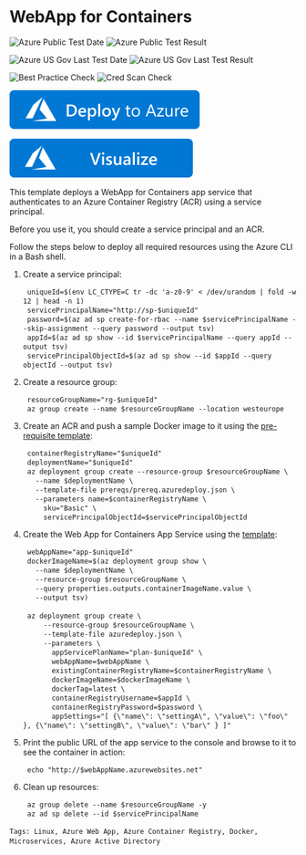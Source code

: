 # WebApp for Containers
![Azure Public Test Date](https://azurequickstartsservice.blob.core.windows.net/badges/101-webapp-for-containers/PublicLastTestDate.svg)
![Azure Public Test Result](https://azurequickstartsservice.blob.core.windows.net/badges/101-webapp-for-containers/PublicDeployment.svg)

![Azure US Gov Last Test Date](https://azurequickstartsservice.blob.core.windows.net/badges/101-webapp-for-containers/FairfaxLastTestDate.svg)
![Azure US Gov Last Test Result](https://azurequickstartsservice.blob.core.windows.net/badges/101-webapp-for-containers/FairfaxDeployment.svg)

![Best Practice Check](https://azurequickstartsservice.blob.core.windows.net/badges/101-webapp-for-containers/BestPracticeResult.svg)
![Cred Scan Check](https://azurequickstartsservice.blob.core.windows.net/badges/101-webapp-for-containers/CredScanResult.svg)

[![Deploy To Azure](https://raw.githubusercontent.com/Azure/azure-quickstart-templates/master/1-CONTRIBUTION-GUIDE/images/deploytoazure.svg?sanitize=true)](https://portal.azure.com/#create/Microsoft.Template/uri/https%3A%2F%2Fraw.githubusercontent.com%2FAzure%2Fazure-quickstart-templates%2Fmaster%2F101-webapp-for-containers%2Fazuredeploy.json)

[![Visualize](https://raw.githubusercontent.com/Azure/azure-quickstart-templates/master/1-CONTRIBUTION-GUIDE/images/visualizebutton.svg?sanitize=true)](http://armviz.io/#/?load=https%3A%2F%2Fraw.githubusercontent.com%2FAzure%2Fazure-quickstart-templates%2Fmaster%2F101-webapp-for-containers%2Fazuredeploy.json)

This template deploys a WebApp for Containers app service that authenticates to an Azure Container Registry (ACR) using a service principal.

Before you use it, you should create a service principal and an ACR. 

Follow the steps below to deploy all required resources using the Azure CLI in a Bash shell.

1. Create a service principal:

        uniqueId=$(env LC_CTYPE=C tr -dc 'a-z0-9' < /dev/urandom | fold -w 12 | head -n 1)
        servicePrincipalName="http://sp-$uniqueId"
        password=$(az ad sp create-for-rbac --name $servicePrincipalName --skip-assignment --query password --output tsv)
        appId=$(az ad sp show --id $servicePrincipalName --query appId --output tsv)
        servicePrincipalObjectId=$(az ad sp show --id $appId --query objectId --output tsv)

2. Create a resource group:

        resourceGroupName="rg-$uniqueId"
        az group create --name $resourceGroupName --location westeurope

3. Create an ACR and push a sample Docker image to it using the [pre-requisite template](prereqs/prereq.azuredeploy.json):

        containerRegistryName="$uniqueId"
        deploymentName="$uniqueId"
        az deployment group create --resource-group $resourceGroupName \
          --name $deploymentName \
          --template-file prereqs/prereq.azuredeploy.json \
          --parameters name=$containerRegistryName \
            sku="Basic" \
            servicePrincipalObjectId=$servicePrincipalObjectId

5. Create the Web App for Containers App Service using the [template](azuredeploy.json):

        webAppName="app-$uniqueId"
        dockerImageName=$(az deployment group show \
          --name $deploymentName \
          --resource-group $resourceGroupName \
          --query properties.outputs.containerImageName.value \
          --output tsv)

        az deployment group create \
            --resource-group $resourceGroupName \
            --template-file azuredeploy.json \
            --parameters \
              appServicePlanName="plan-$uniqueId" \
              webAppName=$webAppName \
              existingContainerRegistryName=$containerRegistryName \
              dockerImageName=$dockerImageName \
              dockerTag=latest \
              containerRegistryUsername=$appId \
              containerRegistryPassword=$password \
              appSettings="[ {\"name\": \"settingA\", \"value\": \"foo\" }, {\"name\": \"settingB\", \"value\": \"bar\" } ]"

6. Print the public URL of the app service to the console and browse to it to see the container in action: 

        echo "http://$webAppName.azurewebsites.net"

7. Clean up resources:

        az group delete --name $resourceGroupName -y
        az ad sp delete --id $servicePrincipalName

`Tags: Linux, Azure Web App, Azure Container Registry, Docker, Microservices, Azure Active Directory`